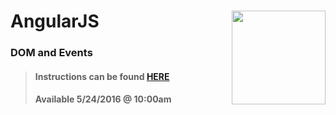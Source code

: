 # AngularJS <img align="right" src="https://github.com/Learning-Fuze/prototypes_C8/blob/assets/assets/images/logos/LF_LOGO.png?raw=true" width="150">
### DOM and Events

>#### Instructions can be found <a href="http://learning-fuze.github.io/prototypes_C8/#/AngularJS-DOM-Events" target="_blank">HERE</a>
>#### Available 5/24/2016 @ 10:00am